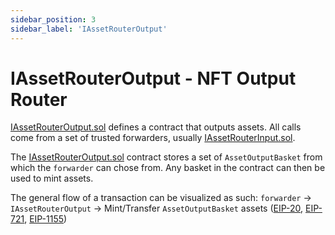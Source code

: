 ```yaml
---
sidebar_position: 3
sidebar_label: 'IAssetRouterOutput'
---
```


# IAssetRouterOutput - NFT Output Router

[EIP-20]: https://eips.ethereum.org/EIPS/eip-20
[EIP-721]: https://eips.ethereum.org/EIPS/eip-721
[EIP-1155]: https://eips.ethereum.org/EIPS/eip-1155

[EIP-155]: https://eips.ethereum.org/EIPS/eip-155
[EIP-165]: https://eips.ethereum.org/EIPS/eip-165
[EIP-1820]: https://eips.ethereum.org/EIPS/eip-1820
[EIP-2470]: https://eips.ethereum.org/EIPS/eip-2470
[EIP-1014]: https://eips.ethereum.org/EIPS/eip-1014
[EIP-1167]: https://eips.ethereum.org/EIPS/eip-1167
[EIP-2470]: https://eips.ethereum.org/EIPS/eip-2470

[ether.js]: https://github.com/ethers-io/ethers.js/
[web3.js]: https://github.com/web3/web3.js
[Typechain]: https://github.com/dethcrypto/TypeChain
[HRE]: https://hardhat.org/hardhat-runner/docs/advanced/hardhat-runtime-environment
[ts-node]: https://github.com/TypeStrong/ts-node
[esbuild]: https://github.com/evanw/esbuild
[hardhat-shorthand]: https://github.com/NomicFoundation/hardhat/tree/main/packages/hardhat-shorthand
[@typechain/hardhat]: https://www.npmjs.com/package/@typechain/hardhat

[IAssetRouterLib.md]: ./IAssetRouterLib.md
[IAssetRouterInput.md]: ./IAssetRouterInput.md
[IAssetRouterOutput.md]: ./IAssetRouterOutput.md

[IAsset.sol]: ../reference/plugins/AssetRouter/IAsset
[IAssetRouterInput.sol]: ../reference/plugins/AssetRouter/IAssetRouterInput
[IAssetRouterOutput.sol]: ../reference/plugins/AssetRouter/IAssetRouterOutput

[IAssetRouterOutput.sol] defines a contract that outputs assets. All calls come from a set of trusted forwarders, usually [IAssetRouterInput.sol].

The [IAssetRouterOutput.sol] contract stores a set of `AssetOutputBasket` from which the `forwarder` can chose from. Any basket in the contract can then be used to mint assets.

The general flow of a transaction can be visualized as such:
`forwarder` -> `IAssetRouterOutput` -> Mint/Transfer `AssetOutputBasket` assets ([EIP-20], [EIP-721], [EIP-1155])
